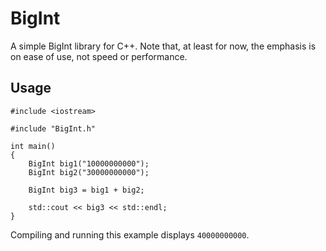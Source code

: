# BigInt

A simple BigInt library for C++. Note that, at least for now, the emphasis is on ease of use, not speed or performance.

## Usage

```
#include <iostream>

#include "BigInt.h"

int main()
{
	BigInt big1("10000000000");
	BigInt big2("30000000000");

	BigInt big3 = big1 + big2;

	std::cout << big3 << std::endl;
}
```

Compiling and running this example displays `40000000000`.
